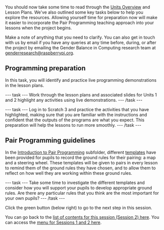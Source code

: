 You should now take some time to read through the [Units Overview](ncce.io/R2iy6p) and Lesson Plans. We've also outlined some key tasks below to help you explore the resources. Allowing yourself time for preparation now will make it easier to incorporate the Pair Programming teaching approach into your lessons when the project begins.

Make a note of anything that you need to clarify. You can also get in touch with us by email if you have any queries at any time before, during, or after the project by emailing the Gender Balance in Computing research team at [genderresearch@raspberrypi.org](mailto:genderresearch@raspberrypi.org).


## Programming preparation

In this task, you will identify and practice live programming demonstrations in the lesson plans. 

--- task --- 
Work through the lesson plans and associated slides for Units 1 and 2 highlight any activities using live demonstrations. 
--- /task ---

--- task --- 
Log in to Scratch 3 and practice the activities that you have highlighted, making sure that you are familiar with the instructions and confident that the outputs of the programs are what you expect. This preparation will help the lessons to run more smoothly.
--- /task ---

## Pair Programming guidelines

In the [Introduction to Pair Programming](https://drive.google.com/drive/folders/1KzSvFLAfEjn4h7dzU_6ochf8Mtktkaqk) subfolder, different [templates](ncce.io/wMqndf) have been provided for pupils to record the ground rules for their pairing: a map and a steering wheel. These templates will be given to pairs in every lesson to remind them of the ground rules they have chosen, and to allow them to reflect on how well they are working within these ground rules. 

--- task --- 
Take some time to investigate the different templates and consider how you will support your pupils to develop appropriate ground rules. Are there any particular rules that you think are the most important for your own pupils?
--- /task ---

Click the green button (below right) to go to the next step in this session.

You can go back to the [list of contents for this session (Session 2) here](https://projects.raspberrypi.org/en/projects/gbic-pair-programming-2).
You can access the [menu for Sessions 1 and 2 here](https://projects.raspberrypi.org/en/pathways/gbic-pair-programming-training).


